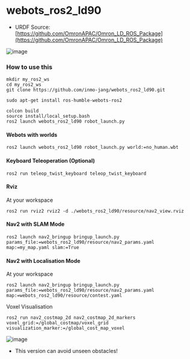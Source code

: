 # webots_ros2_ld90

* URDF Source: [https://github.com/OmronAPAC/Omron_LD_ROS_Package](https://github.com/OmronAPAC/Omron_LD_ROS_Package)


![image](https://github.com/inmo-jang/webots_ros2_ld90/assets/42867523/abfe8694-f1bb-4448-94d9-75d692c491ae)


### How to use this

```
mkdir my_ros2_ws
cd my_ros2_ws
git clone https://github.com/inmo-jang/webots_ros2_ld90.git
```

```
sudo apt-get install ros-humble-webots-ros2
```


```
colcon build
source install/local_setup.bash
ros2 launch webots_ros2_ld90 robot_launch.py

```

#### Webots with worlds
```
ros2 launch webots_ros2_ld90 robot_launch.py world:=no_human.wbt
```


#### Keyboard Teleoperation (Optional)
```
ros2 run teleop_twist_keyboard teleop_twist_keyboard
```

#### Rviz
At your workspace
```
ros2 run rviz2 rviz2 -d ./webots_ros2_ld90/resource/nav2_view.rviz
```

#### Nav2 with SLAM Mode
```
ros2 launch nav2_bringup bringup_launch.py params_file:=webots_ros2_ld90/resource/nav2_params.yaml map:=my_map.yaml slam:=True
```


#### Nav2 with Localisation Mode 
At your workspace
```
ros2 launch nav2_bringup bringup_launch.py params_file:=webots_ros2_ld90/resource/nav2_params.yaml map:=webots_ros2_ld90/resource/contest.yaml
```


Voxel Visualisation
```
ros2 run nav2_costmap_2d nav2_costmap_2d_markers voxel_grid:=/global_costmap/voxel_grid visualization_marker:=/global_cost_map_voxel

```

![image](https://github.com/inmo-jang/webots_ros2_ld90/assets/42867523/55ae909a-a74b-40fb-ba78-06a6bfac902c)
* This version can avoid unseen obstacles!
